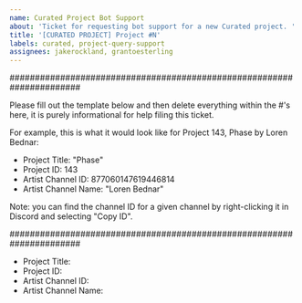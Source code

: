 ```yaml
---
name: Curated Project Bot Support
about: 'Ticket for requesting bot support for a new Curated project. '
title: '[CURATED PROJECT] Project #N'
labels: curated, project-query-support
assignees: jakerockland, grantoesterling
---
```


######################################################################

Please fill out the template below and then delete everything within the #'s here, it is purely informational for help filing this ticket.

For example, this is what it would look like for Project 143, Phase by Loren Bednar:

- Project Title: "Phase"
- Project ID: 143
- Artist Channel ID: 877060147619446814
- Artist Channel Name: "Loren Bednar"

Note: you can find the channel ID for a given channel by right-clicking it in Discord and selecting "Copy ID".

######################################################################

- Project Title:
- Project ID:
- Artist Channel ID:
- Artist Channel Name:
